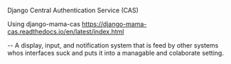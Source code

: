 Django Central Authentication Service (CAS)

Using django-mama-cas
https://django-mama-cas.readthedocs.io/en/latest/index.html


--
A display, input, and notification system that is feed by other systems whos interfaces suck and puts it into a managable and colaborate setting.